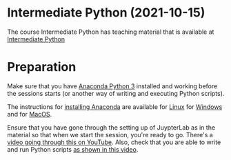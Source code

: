 # Intermediate Python (2021-10-15)

The course Intermediate Python has teaching material that is available at [Intermediate Python](https://milliams.com/courses/intermediate_python/)

# Preparation

Make sure that you have [Anaconda Python 3](https://clicks.eventbrite.com/f/a/krxqi15PTkWFd0prL3MM-g~~/AAQxAQA~/RgRjSWoFP0Q2aHR0cHM6Ly93d3cuYW5hY29uZGEuY29tL3Byb2R1Y3RzL2luZGl2aWR1YWwjRG93bmxvYWRzVwNzcGNCCmFghTZoYV3ND-pSFHJvbWVvYWxleHBAZ21haWwuY29tWAQAAAAA) installed and working before the sessions starts (or another way of writing and executing Python scripts).

The instructions for [installing Anaconda](https://clicks.eventbrite.com/f/a/eQXWxqY-y8pcZIpG5kt6Ew~~/AAQxAQA~/RgRjSWoFP0QraHR0cHM6Ly9kb2NzLmFuYWNvbmRhLmNvbS9hbmFjb25kYS9pbnN0YWxsL1cDc3BjQgphYIU2aGFdzQ_qUhRyb21lb2FsZXhwQGdtYWlsLmNvbVgEAAAAAA~~) are available for [Linux](https://clicks.eventbrite.com/f/a/ytTF_bHaB4wf1WqCzTX5Xw~~/AAQxAQA~/RgRjSWoFP0QxaHR0cHM6Ly9kb2NzLmFuYWNvbmRhLmNvbS9hbmFjb25kYS9pbnN0YWxsL2xpbnV4L1cDc3BjQgphYIU2aGFdzQ_qUhRyb21lb2FsZXhwQGdtYWlsLmNvbVgEAAAAAA~~) for [Windows](https://clicks.eventbrite.com/f/a/ewlWZ_L8-wqpJ0ZwVgw0YA~~/AAQxAQA~/RgRjSWoFP0QzaHR0cHM6Ly9kb2NzLmFuYWNvbmRhLmNvbS9hbmFjb25kYS9pbnN0YWxsL3dpbmRvd3MvVwNzcGNCCmFghTZoYV3ND-pSFHJvbWVvYWxleHBAZ21haWwuY29tWAQAAAAA) and for [MacOS](https://clicks.eventbrite.com/f/a/m7uRM-MKfSVszN_7mJnrjA~~/AAQxAQA~/RgRjSWoFP0QyaHR0cHM6Ly9kb2NzLmFuYWNvbmRhLmNvbS9hbmFjb25kYS9pbnN0YWxsL21hYy1vcy9XA3NwY0IKYWCFNmhhXc0P6lIUcm9tZW9hbGV4cEBnbWFpbC5jb21YBAAAAAA~).

Ensure that you have gone through the setting up of JuypterLab as in the material so that when we start the session, you're ready to go. There's a [video going through this on YouTube](https://clicks.eventbrite.com/f/a/Fn8CzVisIMlPHQPofiz-1Q~~/AAQxAQA~/RgRjSWoFP0QraHR0cHM6Ly93d3cueW91dHViZS5jb20vd2F0Y2g_dj1hazRjSkdfNkVOTVcDc3BjQgphYIU2aGFdzQ_qUhRyb21lb2FsZXhwQGdtYWlsLmNvbVgEAAAAAA~~). Also, check that you are able to write and run Python scripts [as shown in this video](https://clicks.eventbrite.com/f/a/F7ST2E_CbeN3SRLtW40pag~~/AAQxAQA~/RgRjSWoFP0QraHR0cHM6Ly93d3cueW91dHViZS5jb20vd2F0Y2g_dj1GdzZWWWdzYko0b1cDc3BjQgphYIU2aGFdzQ_qUhRyb21lb2FsZXhwQGdtYWlsLmNvbVgEAAAAAA~~).
